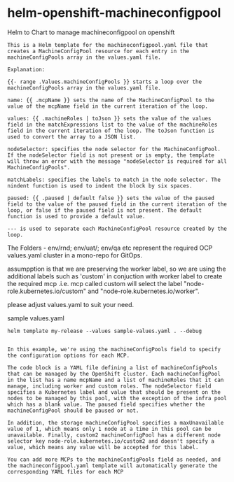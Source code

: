 # helm-openshift-machineconfigpool
Helm to Chart to manage machineconfigpool on openshift

```
This is a Helm template for the machineconfigpool.yaml file that creates a MachineConfigPool resource for each entry in the machineConfigPools array in the values.yaml file.

Explanation:

{{- range .Values.machineConfigPools }} starts a loop over the machineConfigPools array in the values.yaml file.

name: {{ .mcpName }} sets the name of the MachineConfigPool to the value of the mcpName field in the current iteration of the loop.

values: {{ .machineRoles | toJson }} sets the value of the values field in the matchExpressions list to the value of the machineRoles 
field in the current iteration of the loop. The toJson function is used to convert the array to a JSON list.

nodeSelector: specifies the node selector for the MachineConfigPool. If the nodeSelector field is not present or is empty, the template will throw an error with the message "nodeSelector is required for all MachineConfigPools".

matchLabels: specifies the labels to match in the node selector. The nindent function is used to indent the block by six spaces.

paused: {{ .paused | default false }} sets the value of the paused field to the value of the paused field in the current iteration of the loop, or false if the paused field is not present. The default function is used to provide a default value.

--- is used to separate each MachineConfigPool resource created by the loop.

```
The Folders -  env/rnd; env/uat/; env/qa etc represent the required OCP values.yaml cluster in a mono-repo for GitOps.

assumpption is that we are preserving the worker label, so we are using the additional labels such as 'custom' in conjuction with worker label to create the required mcp .i.e. mcp called custom will select the label "node-role.kubernetes.io/custom" and "node-role.kubernetes.io/worker".

please adjust values.yaml to suit your need.

sample values.yaml 

`` helm template my-release --values sample-values.yaml . --debug  ``

```

In this example, we're using the machineConfigPools field to specify the configuration options for each MCP.

The code block is a YAML file defining a list of machineConfigPools that can be managed by the OpenShift cluster. Each machineConfigPool in the list has a name mcpName and a list of machineRoles that it can manage, including worker and custom roles. The nodeSelector field specifies a Kubernetes label and value that should be present on the nodes to be managed by this pool, with the exception of the infra pool which has a blank value. The paused field specifies whether the machineConfigPool should be paused or not.

In addition, the storage machineConfigPool specifies a maxUnavailable value of 1, which means only 1 node at a time in this pool can be unavailable. Finally, custom2 machineConfigPool has a different node selector key node-role.kubernetes.io/custom2 and doesn't specify a value, which means any value will be accepted for this label.

You can add more MCPs to the machineConfigPools field as needed, and the machineconfigpool.yaml template will automatically generate the corresponding YAML files for each MCP

```
